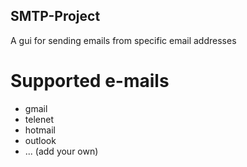 ## SMTP-Project

A gui for sending emails from specific email addresses

# Supported e-mails

- gmail
- telenet
- hotmail
- outlook
- ... (add your own)
